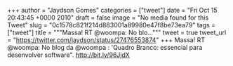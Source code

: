 
+++
author = "Jaydson Gomes"
categories = ["tweet"]
date = "Fri Oct 15 20:43:45 +0000 2010"
draft = false
image = "No media found for this Tweet"
slug = "0c1578c821f214d883001a89980e47f8be73ea79"
tags = ["tweet"]
title = """Massa! RT @woompa: No blo..."""
tweet = true
tweet_url = "https://twitter.com/jaydson/status/27476553874"
+++
Massa! RT @woompa: No blog da @woompa : 'Quadro Branco: essencial para desenvolver software". http://bit.ly/96JjdX
